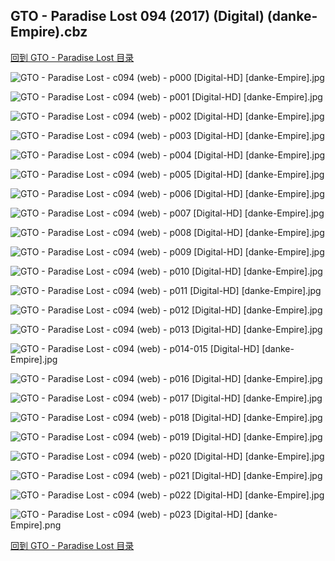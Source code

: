 ## GTO - Paradise Lost 094 (2017) (Digital) (danke-Empire).cbz


[回到 GTO - Paradise Lost 目录](https://github.com/alicewish/markdown/blob/master/series/GTO-Paradise-Lost.md)


![GTO - Paradise Lost - c094 (web) - p000 [Digital-HD] [danke-Empire].jpg](https://wx1.sinaimg.cn/large/6a9fdecagy1foetmuzuw6j21j82cwapi.jpg)

![GTO - Paradise Lost - c094 (web) - p001 [Digital-HD] [danke-Empire].jpg](https://wx1.sinaimg.cn/large/6a9fdecagy1foetn4rhtfj21kl2cw1ky.jpg)

![GTO - Paradise Lost - c094 (web) - p002 [Digital-HD] [danke-Empire].jpg](https://wx1.sinaimg.cn/large/6a9fdecagy1foetnejrauj21kl2cwu0x.jpg)

![GTO - Paradise Lost - c094 (web) - p003 [Digital-HD] [danke-Empire].jpg](https://wx1.sinaimg.cn/large/6a9fdecagy1foetnpej2qj21kl2cwb2a.jpg)

![GTO - Paradise Lost - c094 (web) - p004 [Digital-HD] [danke-Empire].jpg](https://wx1.sinaimg.cn/large/6a9fdecagy1foetnzwd81j21kl2cw4qq.jpg)

![GTO - Paradise Lost - c094 (web) - p005 [Digital-HD] [danke-Empire].jpg](https://wx1.sinaimg.cn/large/6a9fdecagy1foeto7jxnvj21kl2cwb2a.jpg)

![GTO - Paradise Lost - c094 (web) - p006 [Digital-HD] [danke-Empire].jpg](https://wx1.sinaimg.cn/large/6a9fdecagy1foetohoy4jj21kl2cw1ky.jpg)

![GTO - Paradise Lost - c094 (web) - p007 [Digital-HD] [danke-Empire].jpg](https://wx1.sinaimg.cn/large/6a9fdecagy1foetorsfomj21kl2cwx6p.jpg)

![GTO - Paradise Lost - c094 (web) - p008 [Digital-HD] [danke-Empire].jpg](https://wx1.sinaimg.cn/large/6a9fdecagy1foetoz4fgaj21kl2cwx6p.jpg)

![GTO - Paradise Lost - c094 (web) - p009 [Digital-HD] [danke-Empire].jpg](https://wx1.sinaimg.cn/large/6a9fdecagy1foetp5sqnij21kl2cwx6p.jpg)

![GTO - Paradise Lost - c094 (web) - p010 [Digital-HD] [danke-Empire].jpg](https://wx1.sinaimg.cn/large/6a9fdecagy1foetpg66h3j21kl2cwx6p.jpg)

![GTO - Paradise Lost - c094 (web) - p011 [Digital-HD] [danke-Empire].jpg](https://wx1.sinaimg.cn/large/6a9fdecagy1foetplscsaj21kl2cwqv5.jpg)

![GTO - Paradise Lost - c094 (web) - p012 [Digital-HD] [danke-Empire].jpg](https://wx1.sinaimg.cn/large/6a9fdecagy1foetps8rxxj21kl2cwhdt.jpg)

![GTO - Paradise Lost - c094 (web) - p013 [Digital-HD] [danke-Empire].jpg](https://wx1.sinaimg.cn/large/6a9fdecagy1foetq08wv0j21kl2cwe81.jpg)

![GTO - Paradise Lost - c094 (web) - p014-015 [Digital-HD] [danke-Empire].jpg](https://wx1.sinaimg.cn/large/6a9fdecagy1foetqdsnilj21kw16o1l1.jpg)

![GTO - Paradise Lost - c094 (web) - p016 [Digital-HD] [danke-Empire].jpg](https://wx1.sinaimg.cn/large/6a9fdecagy1foetqjjt6gj21kl2cwnpd.jpg)

![GTO - Paradise Lost - c094 (web) - p017 [Digital-HD] [danke-Empire].jpg](https://wx1.sinaimg.cn/large/6a9fdecagy1foetqrkpd1j21kl2cwu0x.jpg)

![GTO - Paradise Lost - c094 (web) - p018 [Digital-HD] [danke-Empire].jpg](https://wx1.sinaimg.cn/large/6a9fdecagy1foetr0rmskj21kl2cwnpd.jpg)

![GTO - Paradise Lost - c094 (web) - p019 [Digital-HD] [danke-Empire].jpg](https://wx1.sinaimg.cn/large/6a9fdecagy1foetr8va7zj21kl2cwhdt.jpg)

![GTO - Paradise Lost - c094 (web) - p020 [Digital-HD] [danke-Empire].jpg](https://wx1.sinaimg.cn/large/6a9fdecagy1foetrkg7g7j21kl2cwnpd.jpg)

![GTO - Paradise Lost - c094 (web) - p021 [Digital-HD] [danke-Empire].jpg](https://wx1.sinaimg.cn/large/6a9fdecagy1foetrs6fy7j21kl2cwu0x.jpg)

![GTO - Paradise Lost - c094 (web) - p022 [Digital-HD] [danke-Empire].jpg](https://wx1.sinaimg.cn/large/6a9fdecagy1foets0n8ppj21kl2cw7wi.jpg)

![GTO - Paradise Lost - c094 (web) - p023 [Digital-HD] [danke-Empire].png](https://wx1.sinaimg.cn/large/6a9fdecagy1flt7pva520j21kl2cw0np.jpg)

[回到 GTO - Paradise Lost 目录](https://github.com/alicewish/markdown/blob/master/series/GTO-Paradise-Lost.md)

